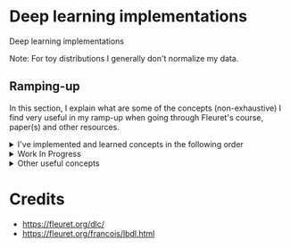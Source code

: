 # Deep learning implementations

Deep learning implementations

Note: For toy distributions I generally don't normalize my data.

## Ramping-up

In this section, I explain what are some of the concepts (non-exhaustive) I find very useful in my ramp-up when going through Fleuret's course, paper(s) and other resources.


<details>
  <summary>I've implemented and learned concepts in the following order</summary>
  
- A CNN from scratch (convolution and transposed convolutions from scratch) (although my backpropagation from scratch didn't work due to tensor shape mismatches)
- Maximum (log)-likelihood, Maximum A Posterior, Cross-Entropy Loss
- Deep Auto-Encoder (AE) using convnets (with transposed convolutions for the decoder)
- Deep Denoising AE
- Variational AE (although it didn't really give good results)
- Non-Volume Preserving Networks with coupling layers
- Generative Adversarial Networks (although it didn't really give good results)
- Noise Conditional Score Networks (on my toy distributions)
- Denoising Diffusion Probabilistic Model (on my toy distributions)
- EDM diffusion model based on [the paper](https://arxiv.org/abs/2206.00364) by Karras et al. (currently in a private repository, can generate unconditionally and conditionally for FashionMNIST and CIFAR-10 with Classifier-Free Guidance. Can generate also faces from CelebA.)
</details>

<details>
  <summary>Work In Progress</summary>

- Noise Conditional Score Networks on CIFAR-10 or FashionMNIST (not working yet so I didn't upload it)
- Denoising Diffusion Probabilistic Model (not working yet so I didn't upload it)
- Generative Pre-trained Transformer, decoder-only part of the Transformer (not completely working, issues with long-term dependencies)
</details>

<details>
  <summary>Other useful concepts</summary>
  
- Information theoretical concepts:
  - Entropy
  - Cross-entropy
  - Mutual Information
  - Kullback-Leibler divergence
- Metaheuristics for optimization concepts:
  - Particle Swarm Optimization (interesting relation to the Momentum optimization method)
  - Simulated Annealing (interesting relation to the Noise Conditional Score Network)
  - (Genetic algorithms)
- Modelisation and simulation of natural phenomena concepts:
  - Monte-Carlo Markov Chain
  - Diffusion Process
- Other:
  - Importance-Sampling
  - Moving averages (incl. Exponentially Weighted Moving Averages)

  
</details>

# Credits
- https://fleuret.org/dlc/
- https://fleuret.org/francois/lbdl.html
